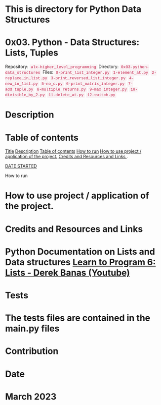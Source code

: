 <style>
 code{
  padding: 2px 4px;
    font-size: 90%;
    color: #c7254e;
    background-color: #f9f2f4;
    border-radius: 4px;
    font-family: Menlo, Monaco, Consolas, "Courier New", monospace;
 }
</style>
  # This is directory for Python Data Structures
<h1 class="gap" id="title">0x03. Python - Data Structures: Lists, Tuples</h1>
Repository: <code>alx-higher_level_programming</code>
Directory: <code>0x03-python-data_structures</code>
Files: <code>0-print_list_integer.py</code>
<code>1-element_at.py</code>
<code>2-replace_in_list.py</code>
<code>3-print_reversed_list_integer.py</code>
<code>4-new_in_list.py</code>
<code>5-no_c.py</code>
<code>6-print_matrix_integer.py</code>
<code>7-add_tuple.py</code>
<code>8-multiple_returns.py</code>
<code>9-max_integer.py</code>
<code>10-divisible_by_2.py</code>
<code>11-delete_at.py</code>
<code>12-switch.py</code>
<h1> Description </h1>

<h1> Table of contents </h1>
<a href="#title">Title</a>
<a href="#desc">Description</a>
<a href="#toc">Table of contents</a>
<a href="#run">How to run</a>
<a href="#use">How to use project / application of the project.</a>
<a href="#cred">Credits and Resources and Links </a>.
<a href="#cont"><Contribution</a>
<p><a href="#date"> DATE STARTED </a></p

<h1> How to run </h1>
<h1> How to use project / application of the project. </h1>
<h1> Credits and Resources and Links <h1>
Python Documentation on Lists and Data structures
<a href="https://www.youtube.com/watch?v=A1HUzrvS-Pw&list=PPSV">Learn to Program 6: Lists - Derek Banas (Youtube)</a>
<h1> Tests <h1>
The tests files are contained in the main.py files 
<h1> Contribution <h1>
<h1> Date <h1>
March 2023
